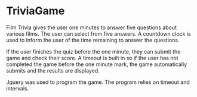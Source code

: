 # TriviaGame

Film Trivia gives the user one minutes to answer five questions about various films. The user can select from five answers. A countdown clock is used to inform the user of the time remaining to answer the questions.

If the user finishes the quiz before the one minute, they can submit the game and check their score. A timeout is built in so if the user has not completed the game before the one minute mark, the game automatically submits and the results are displayed. 

Jquery was used to program the game. The program relies on timeout and intervals.